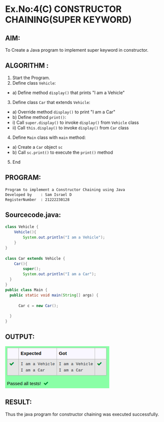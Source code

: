 # Ex.No:4(C)    CONSTRUCTOR CHAINING(SUPER KEYWORD)

## AIM:
To Create a Java program to implement super keyword in constructor.

## ALGORITHM :
1.  Start the Program.
2.	Define class `Vehicle`:
-	a) Define method `display()` that prints "I am a Vehicle"
3.	Define class `Car` that extends `Vehicle`:
-	a) Override method `display()` to print "I am a Car"
-	b) Define method `print()`:
-	i) Call `super.display()` to invoke `display()` from `Vehicle` class
-	ii) Call `this.display()` to invoke `display()` from `Car` class
4.	Define `Main` class with `main` method:
-	a) Create a `Car` object `sc`
-	b) Call `sc.print()` to execute the `print()` method
5.	End







## PROGRAM:
 ```
Program to implement a Constructor Chaining using Java
Developed by    : Sam Israel D 
RegisterNumber  : 21222230128 
```

## Sourcecode.java:


```java
class Vehicle {
    Vehicle(){
        System.out.println("I am a Vehicle");
    }
}

class Car extends Vehicle {
    Car(){ 
        super();
        System.out.println("I am a Car");
  }
}
public class Main {
  public static void main(String[] args) {
      
      Car c = new Car();
  
  }
}
```




## OUTPUT:

![alt text](image.png)

## RESULT:
Thus the java program for constructor chaining was executed successfully.




